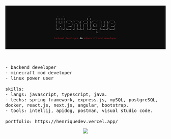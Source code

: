 <p align="center">
  <img src="banner7.png">
</p><br>
<p>
  <samp>
      - backend developer<br>
      - minecraft mod developer<br>
      - linux power user<br><br>
      skills:<br>
        - langs: javascript, typescript, java.<br>
        - techs: spring framework, express.js, mySQL, postgreSQL, docker, react.js, next.js, angular, bootstrap.<br>
        - tools: intellij, apidog, postman, visual studio code.<br><br>
      portfolio: https://henriquedev.vercel.app/
  </samp>
</p>

<p align="center">
  <img src="https://github-readme-stats.vercel.app/api/top-langs/?username=H3nriqueL1ma&layout=compact&show_icons=true&title_color=fff&icon_color=79ff97&text_color=9f9f9f&bg_color=151515"/>
</p>
